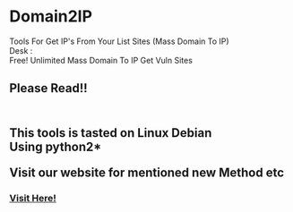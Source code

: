 # Domain2IP
Tools For Get IP's From Your List Sites (Mass Domain To IP)<br>
Desk : <br>
Free! Unlimited Mass Domain To IP Get Vuln Sites<br>

<h2>Please Read!!<h2><br>
  This tools is tasted on Linux Debian<br>
  Using python2*

Visit our website for mentioned new Method etc<br>
<a href="https://www.bloglumajangteamsec.my.id"><h3>Visit Here!</h3></a>
